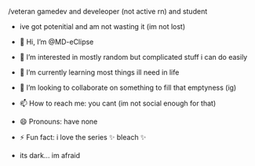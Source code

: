 /veteran gamedev and develeoper (not active rn) and student 
- ive got potenitial and am not wasting it (im not lost)

- 👋 Hi, I’m @MD-eClipse
- 👀 I’m interested in mostly random but complicated stuff i can do easily
- 🌱 I’m currently learning most things ill need in life
- 💞️ I’m looking to collaborate on something to fill that emptyness (ig)
- 📫 How to reach me: you cant (im not social enough for that)
- 😄 Pronouns: have none
- ⚡ Fun fact: i love the series ✨ bleach ✨

  


-   its dark... im afraid 

<!---
MD-eClipse/MD-eClipse is a ✨ special ✨ repository because its `README.md` (this file) appears on your GitHub profile.
You can click the Preview link to take a look at your changes.
--->
